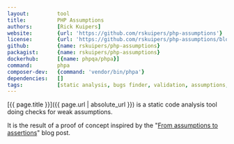 ```yaml
---
layout:         tool
title:          PHP Assumptions
authors:        [Rick Kuipers] 
website:        {url: 'https://github.com/rskuipers/php-assumptions'}
license:        {url: 'https://github.com/rskuipers/php-assumptions/blob/master/LICENSE', label: 'MIT License'}
github:         {name: rskuipers/php-assumptions}
packagist:      {name: rskuipers/php-assumptions}               
dockerhub:      [{name: phpqa/phpa}]     
command:        phpa  
composer-dev:   {command: 'vendor/bin/phpa'}  
dependencies:   []
tags:           [static analysis, bugs finder, validation, assumptions, cli]
---
```


[{{ page.title }}]({{ page.url | absolute_url }}) is a static code analysis tool doing checks for weak assumptions.

<!--more--> 

It is the result of a proof of concept inspired by the "[From assumptions to assertions](http://rskuipers.com/entry/from-assumptions-to-assertions)" blog post.
